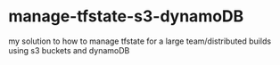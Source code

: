 # manage-tfstate-s3-dynamoDB
my solution to how to manage tfstate for a large team/distributed builds using s3 buckets and dynamoDB
